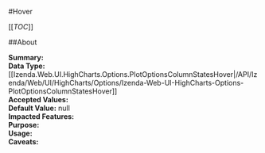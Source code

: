 #Hover

[[_TOC_]]

##About

**Summary:**   
**Data Type:** [[Izenda.Web.UI.HighCharts.Options.PlotOptionsColumnStatesHover|/API/Izenda/Web/UI/HighCharts/Options/Izenda-Web-UI-HighCharts-Options-PlotOptionsColumnStatesHover]]  
**Accepted Values:**   
**Default Value:** null  
**Impacted Features:**   
**Purpose:**   
**Usage:**   
**Caveats:**   

